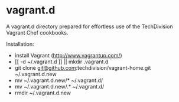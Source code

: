 vagrant.d
=========

A vagrant.d directory prepared for effortless use of the TechDivision Vagrant Chef cookbooks.

Installation:

- install Vagrant (http://www.vagrantup.com/)
- [[ -d ~/.vagrant.d ]] || mkdir .vagrant.d
- git clone git@github.com:techdivision/vagrant-home.git ~/.vagrant.d.new
- mv ~/.vagrant.d.new/* ~/.vagrant.d/
- mv ~/.vagrant.d.new/.* ~/.vagrant.d/
- rmdir ~/.vagrant.d.new
